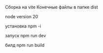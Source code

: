 Сборка на vite
Конечные файлы в папке dist

node version 20

установка npm -i

запуск npm run dev

билд npm run build